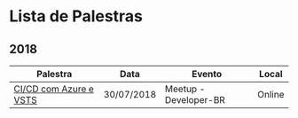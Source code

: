 # Lista de Palestras 

## 2018

| Palestra                                                               | Data        | Evento                | Local  |
| ---------------------------------------------------------------------- |-------------|-----------------------|--------|
| [CI/CD com Azure e VSTS](cicd-usando-azure-vsts-developersbr/readme.md)| 30/07/2018  | Meetup - Developer-BR | Online |
